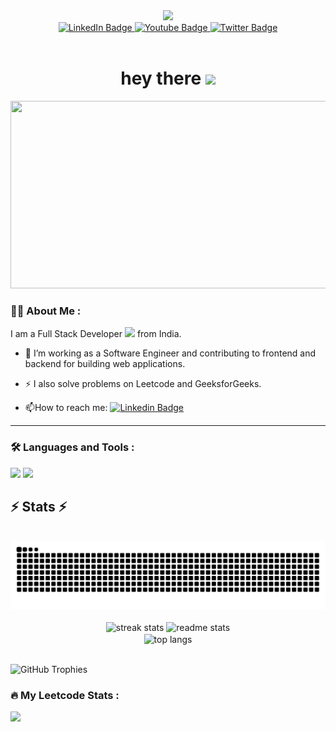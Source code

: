 

<!--
**Jp88Programmer/Jp88Programmer** is a ✨ _special_ ✨ repository because its `README.md` (this file) appears on your GitHub profile.


Here are some ideas to get you started:

- 🔭 I’m currently working on ...
- 🌱 I’m currently learning ...
- 👯 I’m looking to collaborate on ...
- 🤔 I’m looking for help with ...
- 💬 Ask me about ...
- 📫 How to reach me: ...
- 😄 Pronouns: ...
- ⚡ Fun fact: ...
-->


<div id="header" align="center">
  <img src="https://media.giphy.com/media/M9gbBd9nbDrOTu1Mqx/giphy.gif" width="100"/>
</div>
<div id="badges" align="center">
  <a href="your-linkedin-URL">
    <img src="https://img.shields.io/badge/LinkedIn-blue?style=for-the-badge&logo=linkedin&logoColor=white" alt="LinkedIn Badge"/>
  </a>
  <a href="your-youtube-URL">
    <img src="https://img.shields.io/badge/YouTube-red?style=for-the-badge&logo=youtube&logoColor=white" alt="Youtube Badge"/>
  </a>
  <a href="your-twitter-URL">
    <img src="https://img.shields.io/badge/Twitter-blue?style=for-the-badge&logo=twitter&logoColor=white" alt="Twitter Badge"/>
  </a>
</div>
<div align="center">
<img src="https://komarev.com/ghpvc/?username=Jp88Programmer&style=flat-square&color=blue" alt="" align="center"/>
</div>
<h1 align="center">
  hey there
  <img src="https://media.giphy.com/media/hvRJCLFzcasrR4ia7z/giphy.gif" width="30px"/>
</h1>
<div align="center">
  <img src="https://media.giphy.com/media/dWesBcTLavkZuG35MI/giphy.gif" width="600" height="300"/>
</div>

### :woman_technologist: About Me :
I am a Full Stack Developer <img src="https://media.giphy.com/media/WUlplcMpOCEmTGBtBW/giphy.gif" width="30"> from India.
- :telescope: I’m working as a Software Engineer and contributing to frontend and backend for building web applications.

- :zap: I also solve problems on Leetcode and GeeksforGeeks.

- :mailbox:How to reach me: [![Linkedin Badge](https://img.shields.io/badge/-Jayendra-blue?style=flat&logo=Linkedin&logoColor=white)](https://www.linkedin.com/in/jayendra-parmar-0986931b9/)

---

### :hammer_and_wrench: Languages and Tools :
<div>
    <img src="https://skillicons.dev/icons?i=react,nextjs,bootstrap,mui,html,css,vscode,github,figma,tailwind,git,ethersjs" />
    <img src="https://skillicons.dev/icons?i=javascript,typescript,nodejs,express,python,firebase,mongodb,java,mysql" /><br>
</div>

<h2>⚡ Stats ⚡</h2>
 <br/>
<div style="display: flex; justify-content: center; align-items: center;">
  <picture>
    <source media="(prefers-color-scheme: dark)" srcset="https://github.com/Jp88Programmer/Jp88Programmer/blob/output/github-contribution-grid-snake-dark.svg" />
    <source media="(prefers-color-scheme: light)" srcset="https://github.com/Jp88Programmer/Jp88Programmer/blob/output/github-contribution-grid-snake-light.svg" />
    <img alt="github-snake" src="https://github.com/Jp88Programmer/Jp88Programmer/blob/output/github-contribution-grid-snake.svg" />
  </picture>
</div>
 <br/>
<div align=center>
  <img width=390 src="https://github-readme-streak-stats-salesp07.vercel.app/?user=Jp88Programmer&count_private=true&theme=react&border_radius=10" alt="streak stats"/>
  <img width=390 src="https://github-readme-stats-salesp07.vercel.app/api?username=Jp88Programmer&count_private=true&show_icons=true&theme=react&rank_icon=github&border_radius=10" alt="readme stats" />
  <br/>
  <img width=325 align="center" src="https://github-readme-stats-salesp07.vercel.app/api/top-langs/?username=Jp88Programmer&hide=HTML&langs_count=8&layout=compact&theme=react&border_radius=10&size_weight=0.5&count_weight=0.5&exclude_repo=github-readme-stats" alt="top langs" />
</div>

<p  style="animation: fadein 2s;">
  <br>
  <img src="https://github-profile-trophy.vercel.app/?username=Jp88Programmer&theme=tokyonight&no-frame=false&no-bg=true&margin-w=4"  alt="GitHub Trophies"/>
</p>

### :fire: My Leetcode Stats : 
![](https://leetcard.jacoblin.cool/Jayendra_091?ext=heatmap)

